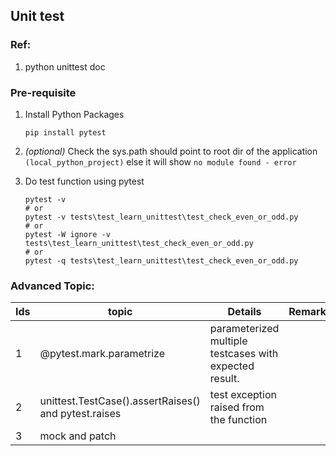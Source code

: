 ## Unit test

### Ref:
1. python unittest doc
   

### Pre-requisite
1. Install Python Packages
   ```shell
   pip install pytest 
   ```
   
2. *(optional)* Check the sys.path should point to root dir of the application `(local_python_project)` else
   it will show `no module found - error`
3. Do test function using pytest
   ```shell
   pytest -v
   # or
   pytest -v tests\test_learn_unittest\test_check_even_or_odd.py
   # or 
   pytest -W ignore -v tests\test_learn_unittest\test_check_even_or_odd.py
   # or
   pytest -q tests\test_learn_unittest\test_check_even_or_odd.py
   ```
   
### Advanced Topic:
Ids | topic | Details | Remarks
--- | ----- | ------- | -------
1 | @pytest.mark.parametrize | parameterized multiple testcases with expected result. | 
2 | unittest.TestCase().assertRaises() and pytest.raises | test exception raised from the function |
3 | mock and patch | |